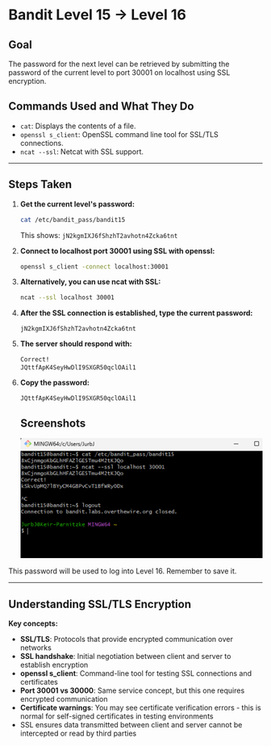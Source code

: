 # Bandit Level 15 → Level 16
## Goal
The password for the next level can be retrieved by submitting the password of the current level to port 30001 on localhost using SSL encryption.

## Commands Used and What They Do
- `cat`: Displays the contents of a file.
- `openssl s_client`: OpenSSL command line tool for SSL/TLS connections.
- `ncat --ssl`: Netcat with SSL support.
---
## Steps Taken
1. **Get the current level's password:**
   ```bash
   cat /etc/bandit_pass/bandit15
   ```
   This shows: `jN2kgmIXJ6fShzhT2avhotn4Zcka6tnt`

2. **Connect to localhost port 30001 using SSL with openssl:**
   ```bash
   openssl s_client -connect localhost:30001
   ```

3. **Alternatively, you can use ncat with SSL:**
   ```bash
   ncat --ssl localhost 30001
   ```

4. **After the SSL connection is established, type the current password:**
   ```
   jN2kgmIXJ6fShzhT2avhotn4Zcka6tnt
   ```

4. **The server should respond with:**
   ```
   Correct!
   JQttfApK4SeyHwDlI9SXGR50qclOAil1
   ```

5. **Copy the password:**
   ```
   JQttfApK4SeyHwDlI9SXGR50qclOAil1
   ```

   ## Screenshots

   ![Bandit Level 1 Login](screenshots/level_15.png)
   

This password will be used to log into Level 16. Remember to save it.

---
## Understanding SSL/TLS Encryption
**Key concepts:**
- **SSL/TLS**: Protocols that provide encrypted communication over networks
- **SSL handshake**: Initial negotiation between client and server to establish encryption
- **openssl s_client**: Command-line tool for testing SSL connections and certificates
- **Port 30001 vs 30000**: Same service concept, but this one requires encrypted communication
- **Certificate warnings**: You may see certificate verification errors - this is normal for self-signed certificates in testing environments
- SSL ensures data transmitted between client and server cannot be intercepted or read by third parties
